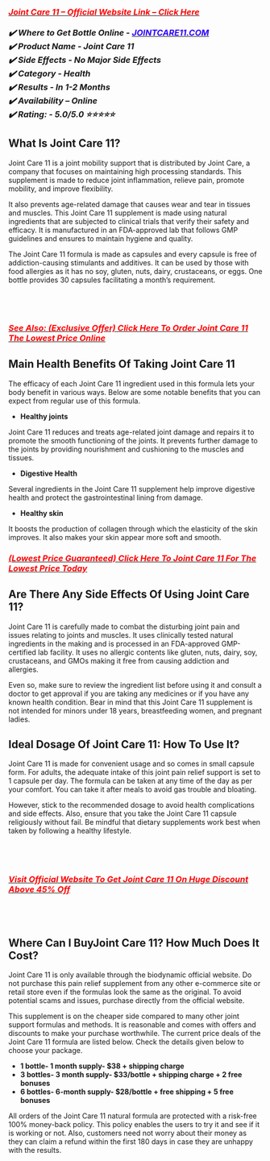 <h3 style="text-align: left;"><em><a href="https://sale365day.com/order-joint-care-11"><span style="color: red;">Joint Care 11 &ndash; Official Website Link &ndash; Click Here</span></a><br /><br />✔️ Where to Get Bottle Online - <a href="https://sale365day.com/order-joint-care-11"><span style="color: #2b00fe;">JOINTCARE11.COM</span></a><br />✔️ Product Name - Joint Care 11<br />✔️ Side Effects - No Major Side Effects<br />✔️ Category - Health<br />✔️ Results - In 1-2 Months<br />✔️ Availability &ndash; Online<br />✔️ Rating: - 5.0/5.0 ⭐⭐⭐⭐⭐</em></h3>
<h2 class="article-sub-heading">What Is Joint Care 11?</h2>
<p data-t="{&quot;n&quot;:&quot;blueLinks&quot;}">Joint Care 11 is a joint mobility support that is distributed by Joint Care, a company that focuses on maintaining high processing standards. This supplement is made to reduce joint inflammation, relieve pain, promote mobility, and improve flexibility.&nbsp;</p>
<p data-t="{&quot;n&quot;:&quot;blueLinks&quot;}">It also prevents age-related damage that causes wear and tear in tissues and muscles. This Joint Care 11 supplement is made using natural ingredients that are subjected to clinical trials that verify their safety and efficacy. It is manufactured in an FDA-approved lab that follows GMP guidelines and ensures to maintain hygiene and quality.</p>
<p data-t="{&quot;n&quot;:&quot;blueLinks&quot;}">The Joint Care 11 formula is made as capsules and every capsule is free of addiction-causing stimulants and additives. It can be used by those with food allergies as it has no soy, gluten, nuts, dairy, crustaceans, or eggs. One bottle provides 30 capsules facilitating a month&rsquo;s requirement.</p>
<h2 class="article-sub-heading">&nbsp;</h2>
<h3 style="text-align: left;"><em><a href="https://sale365day.com/order-joint-care-11"><span style="color: red;">See Also: (Exclusive Offer) Click Here To Order Joint Care 11 The Lowest Price Online</span></a></em></h3>
<h2 class="article-sub-heading">Main Health Benefits Of Taking Joint Care 11</h2>
<p data-t="{&quot;n&quot;:&quot;blueLinks&quot;}">The efficacy of each Joint Care 11 ingredient used in this formula lets your body benefit in various ways. Below are some notable benefits that you can expect from regular use of this formula.</p>
<div class="article-list-slot">
<ul>
<li data-t="{&quot;n&quot;:&quot;blueLinks&quot;}"><strong>Healthy joints</strong></li>
</ul>
</div>
<p data-t="{&quot;n&quot;:&quot;blueLinks&quot;}">Joint Care 11 reduces and treats age-related joint damage and repairs it to promote the smooth functioning of the joints. It prevents further damage to the joints by providing nourishment and cushioning to the muscles and tissues.&nbsp;</p>
<div class="article-list-slot">
<ul>
<li data-t="{&quot;n&quot;:&quot;blueLinks&quot;}"><strong>Digestive Health</strong></li>
</ul>
</div>
<p data-t="{&quot;n&quot;:&quot;blueLinks&quot;}">Several ingredients in the Joint Care 11 supplement help improve digestive health and protect the gastrointestinal lining from damage.&nbsp;</p>
<div class="article-list-slot">
<ul>
<li data-t="{&quot;n&quot;:&quot;blueLinks&quot;}"><strong>Healthy skin</strong></li>
</ul>
</div>
<p data-t="{&quot;n&quot;:&quot;blueLinks&quot;}">It boosts the production of collagen through which the elasticity of the skin improves. It also makes your skin appear more soft and smooth.&nbsp;</p>
<h3 style="text-align: left;" data-t="{&quot;n&quot;:&quot;blueLinks&quot;}"><em><a href="https://sale365day.com/order-joint-care-11"><span style="color: red;">(Lowest Price Guaranteed) Click Here To Joint Care 11 For The Lowest Price Today</span></a></em></h3>
<h2 class="article-sub-heading">Are There Any Side Effects Of Using Joint Care 11?</h2>
<p data-t="{&quot;n&quot;:&quot;blueLinks&quot;}">Joint Care 11 is carefully made to combat the disturbing joint pain and issues relating to joints and muscles. It uses clinically tested natural ingredients in the making and is processed in an FDA-approved GMP-certified lab facility. It uses no allergic contents like gluten, nuts, dairy, soy, crustaceans, and GMOs making it free from causing addiction and allergies.&nbsp;</p>
<p data-t="{&quot;n&quot;:&quot;blueLinks&quot;}">Even so, make sure to review the ingredient list before using it and consult a doctor to get approval if you are taking any medicines or if you have any known health condition. Bear in mind that this Joint Care 11 supplement is not intended for minors under 18 years, breastfeeding women, and pregnant ladies.</p>
<h2 class="article-sub-heading">Ideal Dosage Of Joint Care 11: How To Use It?</h2>
<p data-t="{&quot;n&quot;:&quot;blueLinks&quot;}">Joint Care 11 is made for convenient usage and so comes in small capsule form. For adults, the adequate intake of this joint pain relief support is set to 1 capsule per day. The formula can be taken at any time of the day as per your comfort. You can take it after meals to avoid gas trouble and bloating.</p>
<p>However, stick to the recommended dosage to avoid health complications and side effects. Also, ensure that you take the Joint Care 11 capsule religiously without fail. Be mindful that dietary supplements work best when taken by following a healthy lifestyle.</p>
<h2 class="article-sub-heading">&nbsp;</h2>
<h3 style="text-align: left;" data-t="{&quot;n&quot;:&quot;blueLinks&quot;}"><em><a href="https://sale365day.com/order-joint-care-11"><span style="color: red;">Visit Official Website To Get Joint Care 11 On Huge Discount Above 45% Off</span></a></em></h3>
<h2 class="article-sub-heading">&nbsp;</h2>
<h2 class="article-sub-heading">Where Can I BuyJoint Care 11? How Much Does It Cost?&nbsp;</h2>
<p data-t="{&quot;n&quot;:&quot;blueLinks&quot;}">Joint Care 11 is only available through the biodynamic official website. Do not purchase this pain relief supplement from any other e-commerce site or retail store even if the formulas look the same as the original. To avoid potential scams and issues, purchase directly from the official website.&nbsp;</p>
<p data-t="{&quot;n&quot;:&quot;blueLinks&quot;}">This supplement is on the cheaper side compared to many other joint support formulas and methods. It is reasonable and comes with offers and discounts to make your purchase worthwhile. The current price deals of the Joint Care 11 formula are listed below. Check the details given below to choose your package.&nbsp;</p>
<div class="article-list-slot">
<ul>
<li data-t="{&quot;n&quot;:&quot;blueLinks&quot;}"><strong>1 bottle- 1 month supply- $38 + shipping charge</strong></li>
<li data-t="{&quot;n&quot;:&quot;blueLinks&quot;}"><strong>3 bottles- 3 month supply- $33/bottle + shipping charge + 2 free bonuses</strong></li>
<li data-t="{&quot;n&quot;:&quot;blueLinks&quot;}"><strong>6 bottles- 6-month supply- $28/bottle + free shipping + 5 free bonuses</strong></li>
</ul>
</div>
<p>All orders of the Joint Care 11 natural formula are protected with a risk-free 100% money-back policy. This policy enables the users to try it and see if it is working or not. Also, customers need not worry about their money as they can claim a refund within the first 180 days in case they are unhappy with the results.</p>
<h2 class="article-sub-heading">&nbsp;</h2>
